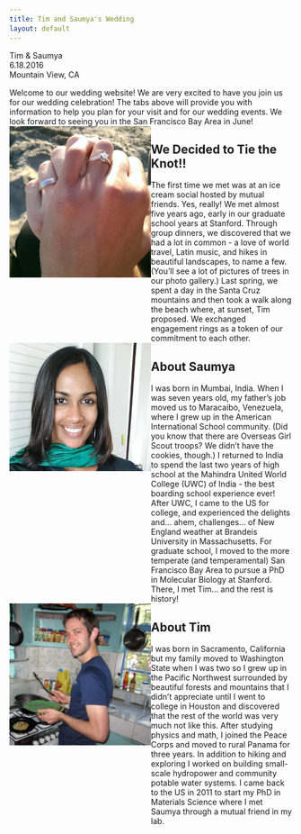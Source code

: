 ```yaml
---
title: Tim and Saumya's Wedding
layout: default
---
```


<div class="large centered">
	<span style="display: block;">Tim &amp; Saumya</span>
	<span style="display: block;">6.18.2016</span>
	<span style="display: block;">Mountain View, CA</span>
</div>

<span class="spacer" style="height: 40px;" />

<div class="centered" style="margin-top: 15px;">
Welcome to our wedding website! We are very excited to have you join us for our wedding celebration! The tabs above will provide you with information to help you plan for your visit and for our wedding events. We look forward to seeing you in the San Francisco Bay Area in June! 
</div>

<span class="spacer" />

<div style="width: 100%; display: table;" class="content_row">
    <div style="display: table-row">
        <div style="width: 50%; display: table-cell;"> 
        	<img class="left-inset" src="img/engagement_photo.jpg" /> 
        </div>
        <div style="display: table-cell; vertical-align: top;">
        <h2>We Decided to Tie the Knot!!</h2>
The first time we met was at an ice cream social hosted by mutual friends. Yes, really!
We met almost five years ago, early in our graduate school years at Stanford. Through group dinners, we discovered that we had a lot in common - a love of world travel, Latin music, and hikes in beautiful landscapes, to name a few. (You’ll see a lot of pictures of trees in our photo gallery.) Last spring, we spent a day in the Santa Cruz mountains and then took a walk along the beach where, at sunset, Tim proposed. We exchanged engagement rings as a token of our commitment to each other.
        </div>
    </div>
</div>

<span class="spacer" />

<div style="width: 100%; display: table;" class="content_row">
    <div style="display: table-row">
        <div style="width: 50%; display: table-cell;"> 
        	<img class="left-inset" src="img/saumya_headshot.jpg" /> 
        </div>
        <div style="display: table-cell; vertical-align: top;">
        <h2>About Saumya</h2>
I was born in Mumbai, India. When I was seven years old, my father’s job moved us to Maracaibo, Venezuela, where I grew up in the American International School community. (Did you know that there are Overseas Girl Scout troops? We didn’t have the cookies, though.) I returned to India to spend the last two years of high school at the Mahindra United World College (UWC) of India - the best boarding school experience ever! After UWC, I came to the US for college, and experienced the delights and… ahem, challenges... of New England weather at Brandeis University in Massachusetts. For graduate school, I moved to the more temperate (and temperamental) San Francisco Bay Area to pursue a PhD in Molecular Biology at Stanford. There, I met Tim… and the rest is history!
        </div>
    </div>
</div>

<span class="spacer" />

<div style="width: 100%; display: table;" class="content_row">
    <div style="display: table-row">
        <div style="width: 50%; display: table-cell; vertical-align: top;">
        	<img class="left-inset" src="img/tim_headshot.jpg" /> 
        </div>
        <div style="display: table-cell;">
        <h2>About Tim</h2>
        I was born in Sacramento, California but my family moved to Washington State when I was two so I grew up in the Pacific Northwest surrounded by beautiful forests and mountains that I didn’t appreciate until I went to college in Houston and discovered that the rest of the world was very much not like this.  After studying physics and math, I joined the Peace Corps and moved to rural Panama for three years.  In addition to hiking and exploring I worked on building small-scale hydropower and community potable water systems.  I came back to the US in 2011 to start my PhD in Materials Science where I met Saumya through a mutual friend in my lab.  
        </div>
    </div>
</div>